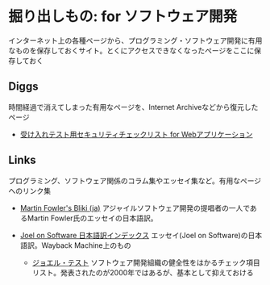 # 掘り出しもの: for ソフトウェア開発

インターネット上の各種ページから、プログラミング・ソフトウェア開発に有用なものを保存しておくサイト。とくにアクセスできなくなったページをここに保存しておく

## Diggs
時間経過で消えてしまった有用なページを、Internet Archiveなどから復元したページ

  -  [受け入れテスト用セキュリティチェックリスト for Webアプリケーション](diggs/ikepyon-seclist.md)
  



## Links
プログラミング、ソフトウェア関係のコラム集やエッセイ集など。有用なページへのリンク集

  - [Martin Fowler's Bliki (ja)](https://bliki-ja.github.io/)
  アジャイルソフトウェア開発の提唱者の一人であるMartin Fowler氏のエッセイの日本語訳。
  

  - [Joel on Software 日本語訳インデックス](https://zero-plus-one.jp/program-general/joelonsoftware-jp-index-archive/)
  エッセイ(Joel on Software)の日本語訳。Wayback Machine上のもの
    - [ジョエル・テスト](https://web.archive.org/web/20190924113122/http://local.joelonsoftware.com/wiki/%E3%82%B8%E3%83%A7%E3%82%A8%E3%83%AB%E3%83%BB%E3%83%86%E3%82%B9%E3%83%88)
    ソフトウェア開発組織の健全性をはかるチェック項目リスト。発表されたのが2000年ではあるが、基本として抑えておける
